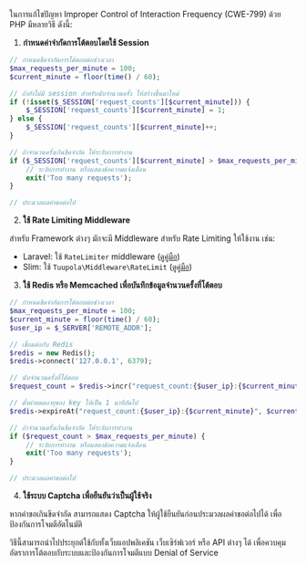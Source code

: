 ในการแก้ไขปัญหา Improper Control of Interaction Frequency (CWE-799) ด้วย PHP มีหลายวิธี ดังนี้:

1. **กำหนดค่าจำกัดการโต้ตอบโดยใช้ Session**

```php
// กำหนดขีดจำกัดการโต้ตอบต่อช่วงเวลา
$max_requests_per_minute = 100;
$current_minute = floor(time() / 60);

// ถ้ายังไม่มี session สำหรับนับจำนวนครั้ง ให้สร้างขึ้นมาใหม่
if (!isset($_SESSION['request_counts'][$current_minute])) {
    $_SESSION['request_counts'][$current_minute] = 1;
} else {
    $_SESSION['request_counts'][$current_minute]++;
}

// ถ้าจำนวนครั้งเกินขีดจำกัด ให้ระงับการทำงาน
if ($_SESSION['request_counts'][$current_minute] > $max_requests_per_minute) {
    // ระงับการทำงาน หรือแสดงข้อความแจ้งเตือน
    exit('Too many requests');
}

// ประมวลผลคำขอต่อไป
```

2. **ใช้ Rate Limiting Middleware**

สำหรับ Framework ต่างๆ มักจะมี Middleware สำหรับ Rate Limiting ให้ใช้งาน เช่น:

- Laravel: ใช้ `RateLimiter` middleware ([ดูคู่มือ](https://laravel.com/docs/9.x/routing#rate-limiting))
- Slim: ใช้ `Tuupola\Middleware\RateLimit` ([ดูคู่มือ](http://ratelimit.info/))

3. **ใช้ Redis หรือ Memcached เพื่อบันทึกข้อมูลจำนวนครั้งที่โต้ตอบ**

```php
// กำหนดขีดจำกัดการโต้ตอบต่อช่วงเวลา
$max_requests_per_minute = 100;
$current_minute = floor(time() / 60);
$user_ip = $_SERVER['REMOTE_ADDR'];

// เชื่อมต่อกับ Redis
$redis = new Redis();
$redis->connect('127.0.0.1', 6379);

// นับจำนวนครั้งที่โต้ตอบ
$request_count = $redis->incr("request_count:{$user_ip}:{$current_minute}");

// ตั้งค่าหมดอายุของ key ให้เป็น 1 นาทีถัดไป
$redis->expireAt("request_count:{$user_ip}:{$current_minute}", $current_minute * 60 + 60);

// ถ้าจำนวนครั้งเกินขีดจำกัด ให้ระงับการทำงาน
if ($request_count > $max_requests_per_minute) {
    // ระงับการทำงาน หรือแสดงข้อความแจ้งเตือน
    exit('Too many requests');
}

// ประมวลผลคำขอต่อไป
```

4. **ใช้ระบบ Captcha เพื่อยืนยันว่าเป็นผู้ใช้จริง**

หากคำขอเกินขีดจำกัด สามารถแสดง Captcha ให้ผู้ใช้ยืนยันก่อนประมวลผลคำขอต่อไปได้ เพื่อป้องกันการโจมตีอัตโนมัติ

วิธีนี้สามารถนำไปประยุกต์ใช้กับทั้งเว็บแอปพลิเคชัน เว็บเซิร์ฟเวอร์ หรือ API ต่างๆ ได้ เพื่อควบคุมอัตราการโต้ตอบกับระบบและป้องกันการโจมตีแบบ Denial of Service
